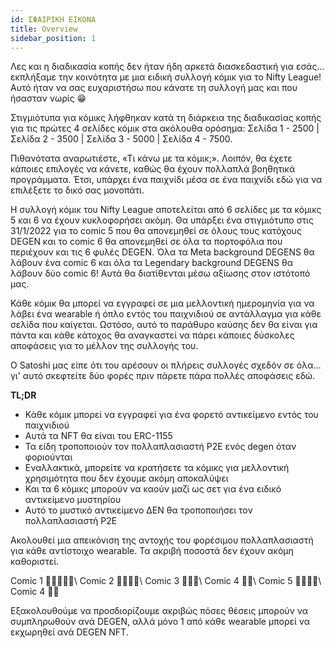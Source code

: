 ```yaml
---
id: ΣΦΑΙΡΙΚΗ ΕΙΚΟΝΑ
title: Overview
sidebar_position: 1
---
```


Λες και η διαδικασία κοπής δεν ήταν ήδη αρκετά διασκεδαστική για εσάς... εκπλήξαμε την κοινότητα με μια ειδική συλλογή κόμικ για το Nifty League! Αυτό ήταν να σας ευχαριστήσω που κάνατε τη συλλογή μας και που ήσασταν νωρίς 😁

Στιγμιότυπα για κόμικς λήφθηκαν κατά τη διάρκεια της διαδικασίας κοπής για τις πρώτες 4 σελίδες κόμικ στα ακόλουθα ορόσημα: Σελίδα 1 - 2500 | Σελίδα 2 - 3500 | Σελίδα 3 - 5000 | Σελίδα 4 - 7500.

Πιθανότατα αναρωτιέστε, «Τι κάνω με τα κόμικ;». Λοιπόν, θα έχετε κάποιες επιλογές να κάνετε, καθώς θα έχουν πολλαπλά βοηθητικά προγράμματα. Έτσι, υπάρχει ένα παιχνίδι μέσα σε ένα παιχνίδι εδώ για να επιλέξετε το δικό σας μονοπάτι.

Η συλλογή κόμικ του Nifty League αποτελείται από 6 σελίδες με τα κόμικς 5 και 6 να έχουν κυκλοφορήσει ακόμη. Θα υπάρξει ένα στιγμιότυπο στις 31/1/2022 για το comic 5 που θα απονεμηθεί σε όλους τους κατόχους DEGEN και το comic 6 θα απονεμηθεί σε όλα τα πορτοφόλια που περιέχουν και τις 6 φυλές DEGEN. Όλα τα Meta background DEGENS θα λάβουν ένα comic 6 και όλα τα Legendary background DEGENS θα λάβουν δύο comic 6! Αυτά θα διατίθενται μέσω αξίωσης στον ιστότοπό μας.

Κάθε κόμικ θα μπορεί να εγγραφεί σε μια μελλοντική ημερομηνία για να λάβει ένα wearable ή όπλο εντός του παιχνιδιού σε αντάλλαγμα για κάθε σελίδα που καίγεται. Ωστόσο, αυτό το παράθυρο καύσης δεν θα είναι για πάντα και κάθε κάτοχος θα αναγκαστεί να πάρει κάποιες δύσκολες αποφάσεις για το μέλλον της συλλογής του.

Ο Satoshi μας είπε ότι του αρέσουν οι πλήρεις συλλογές σχεδόν σε όλα…γι' αυτό σκεφτείτε δύο φορές πριν πάρετε πάρα πολλές αποφάσεις εδώ.

**TL;DR**

- Κάθε κόμικ μπορεί να εγγραφεί για ένα φορετό αντικείμενο εντός του παιχνιδιού
- Αυτά τα NFT θα είναι του ERC-1155
- Τα είδη τροποποιούν τον πολλαπλασιαστή P2E ενός degen όταν φοριούνται
- Εναλλακτικά, μπορείτε να κρατήσετε τα κόμικς για μελλοντική χρησιμότητα που δεν έχουμε ακόμη αποκαλύψει
- Και τα 6 κόμικς μπορούν να καούν μαζί ως σετ για ένα ειδικό αντικείμενο μυστηρίου
- Αυτό το μυστικό αντικείμενο ΔΕΝ θα τροποποιήσει τον πολλαπλασιαστή P2E

Ακολουθεί μια απεικόνιση της αντοχής του φορέσιμου πολλαπλασιαστή για κάθε αντίστοιχο wearable. Τα ακριβή ποσοστά δεν έχουν ακόμη καθοριστεί.

Comic 1 💪💪💪💪💪\ Comic 2 💪💪💪💪\ Comic 3 💪💪💪\ Comic 4 💪💪\ Comic 5 💪💪💪💪\ Comic 4 💪💪


Εξακολουθούμε να προσδιορίζουμε ακριβώς πόσες θέσεις μπορούν να συμπληρωθούν ανά DEGEN, αλλά μόνο 1 από κάθε wearable μπορεί να εκχωρηθεί ανά DEGEN NFT. 
